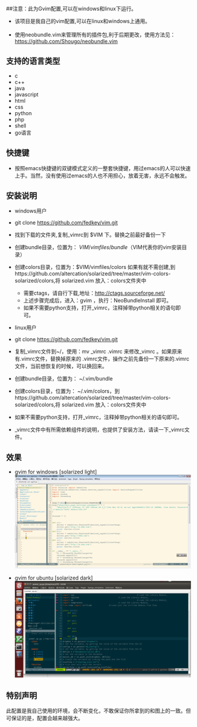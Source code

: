##注意：此为Gvim配置,可以在windows和linux下运行。

* 该项目是我自己的vim配置,可以在linux和windows上通用。<br><br>
* 使用neobundle.vim来管理所有的插件包,利于后期更改，使用方法见：https://github.com/Shougo/neobundle.vim<br>

## 支持的语言类型
* c
* c++
* java
* javascript
* html
* css 
* python
* php
* shell
* go语言

## 快捷键
* 按照emacs快捷键的双键模式定义的一整套快捷键，用过emacs的人可以快速上手。当然，没有使用过emacs的人也不用担心，放着无害，永远不会触发。


## 安装说明

* windows用户
* git clone https://github.com/fedkey/vim.git
* 找到下载的文件夹,复制_vimrc到  $VIM 下。替换之前最好备份一下<br>
* 创建bundle目录，位置为： $VIM/vimfiles/bundle    （$VIM代表你的vim安装目录）<br>
* 创建colors目录，位置为：$VIM/vimfiles/colors     如果有就不需创建,到https://github.com/altercation/solarized/tree/master/vim-colors-solarized/colors,将
 solarized.vim 放入：colors文件夹中 
  * 需要ctags，请自行下载,地址：http://ctags.sourceforge.net/  
  * 上述步骤完成后，进入：gvim ，执行：NeoBundleInstall 即可。
  * 如果不需要python支持，打开_vimrc，注释掉带python相关的语句即可。


* linux用户 
*  git clone https://github.com/fedkey/vim.git 
*  复制_vimrc文件到~/，使用：mv _vimrc .vimrc 来修改_vimrc 。如果原来有.vimrc文件，替换掉原来的 .vimrc文件，操作之前先备份一下原来的.vimrc文件，当前想恢复的时候，可以换回来。<br>
 * 创建bundle目录，位置为： ~/.vim/bundle<br>
 * 创建colors目录，位置为： ~/.vim/colors，到https://github.com/altercation/solarized/tree/master/vim-colors-solarized/colors,将
 solarized.vim 放入：colors文件夹中 
 
 * 如果不需要python支持，打开_vimrc，注释掉带python相关的语句即可。
 * _vimrc文件中有所需依赖组件的说明，也提供了安装方法，请读一下_vimrc文件。
 
## 效果
* gvim for windows [solarized light]
![image](https://github.com/fedkey/vim/blob/master/images/vim-scr.png)

* gvim for ubuntu  [solarized dark]
![image](https://github.com/fedkey/vim/blob/master/images/linux_gvim.png)

## 特别声明
此配置是我自己使用的环境，会不断变化，不敢保证你所拿到的和图上的一致。但可保证的是，配置会越来越强大。

